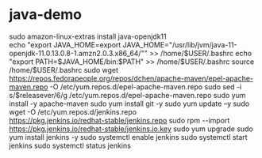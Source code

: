 # java-demo

sudo amazon-linux-extras install java-openjdk11  
echo "export JAVA_HOME=export JAVA_HOME="/usr/lib/jvm/java-11-openjdk-11.0.13.0.8-1.amzn2.0.3.x86_64/"" >> /home/$USER/.bashrc
echo "export PATH=$JAVA_HOME/bin:$PATH" >> /home/$USER/.bashrc
source /home/$USER/.bashrc
sudo wget https://repos.fedorapeople.org/repos/dchen/apache-maven/epel-apache-maven.repo -O /etc/yum.repos.d/epel-apache-maven.repo
sudo sed -i s/\$releasever/6/g /etc/yum.repos.d/epel-apache-maven.repo
sudo yum install -y apache-maven
sudo yum install git -y
sudo yum update –y
sudo wget -O /etc/yum.repos.d/jenkins.repo \
https://pkg.jenkins.io/redhat-stable/jenkins.repo
sudo rpm --import https://pkg.jenkins.io/redhat-stable/jenkins.io.key
sudo yum upgrade
sudo yum install jenkins -y
sudo systemctl enable jenkins
sudo systemctl start jenkins
sudo systemctl status jenkins
